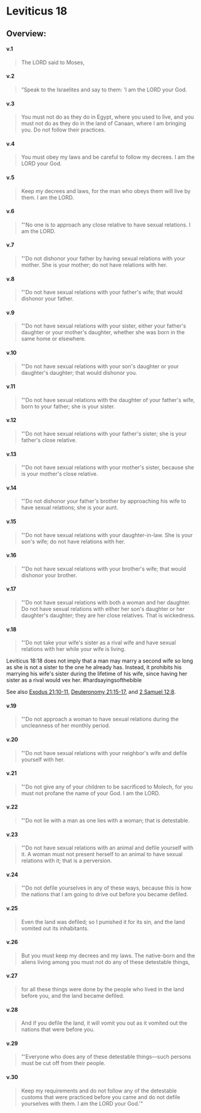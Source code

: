 # Leviticus 18

## Overview:


#### v.1
>The LORD said to Moses,

#### v.2
>"Speak to the Israelites and say to them: 'I am the LORD your God.

#### v.3
>You must not do as they do in Egypt, where you used to live, and you must not do as they do in the land of Canaan, where I am bringing you. Do not follow their practices.

#### v.4
>You must obey my laws and be careful to follow my decrees. I am the LORD your God.

#### v.5
>Keep my decrees and laws, for the man who obeys them will live by them. I am the LORD.

#### v.6
>"'No one is to approach any close relative to have sexual relations. I am the LORD.

#### v.7
>"'Do not dishonor your father by having sexual relations with your mother. She is your mother; do not have relations with her.

#### v.8
>"'Do not have sexual relations with your father's wife; that would dishonor your father.

#### v.9
>"'Do not have sexual relations with your sister, either your father's daughter or your mother's daughter, whether she was born in the same home or elsewhere.

#### v.10
>"'Do not have sexual relations with your son's daughter or your daughter's daughter; that would dishonor you.

#### v.11
>"'Do not have sexual relations with the daughter of your father's wife, born to your father; she is your sister.

#### v.12
>"'Do not have sexual relations with your father's sister; she is your father's close relative.

#### v.13
>"'Do not have sexual relations with your mother's sister, because she is your mother's close relative.

#### v.14
>"'Do not dishonor your father's brother by approaching his wife to have sexual relations; she is your aunt.

#### v.15
>"'Do not have sexual relations with your daughter-in-law. She is your son's wife; do not have relations with her.

#### v.16
>"'Do not have sexual relations with your brother's wife; that would dishonor your brother.

#### v.17
>"'Do not have sexual relations with both a woman and her daughter. Do not have sexual relations with either her son's daughter or her daughter's daughter; they are her close relatives. That is wickedness.

#### v.18
>"'Do not take your wife's sister as a rival wife and have sexual relations with her while your wife is living.

Leviticus 18:18 does not imply that a man may marry a second wife so long as she is not a sister to the one he already has. Instead, it prohibits his marrying his wife's sister during the lifetime of his wife, since having her sister as a rival would vex her.
#hardsayingsofthebible 

See also [Exodus 21:10-11](Exodus21#v.10-11), [Deuteronomy 21:15-17](Deut21#v.15-17), and [2 Samuel 12:8](2Samuel12#v.8).

#### v.19
>"'Do not approach a woman to have sexual relations during the uncleanness of her monthly period.

#### v.20
>"'Do not have sexual relations with your neighbor's wife and defile yourself with her.

#### v.21
>"'Do not give any of your children to be sacrificed to Molech, for you must not profane the name of your God. I am the LORD.

#### v.22
>"'Do not lie with a man as one lies with a woman; that is detestable.

#### v.23
>"'Do not have sexual relations with an animal and defile yourself with it. A woman must not present herself to an animal to have sexual relations with it; that is a perversion.

#### v.24
>"'Do not defile yourselves in any of these ways, because this is how the nations that I am going to drive out before you became defiled.

#### v.25
>Even the land was defiled; so I punished it for its sin, and the land vomited out its inhabitants.

#### v.26
>But you must keep my decrees and my laws. The native-born and the aliens living among you must not do any of these detestable things,

#### v.27
>for all these things were done by the people who lived in the land before you, and the land became defiled.

#### v.28
>And if you defile the land, it will vomit you out as it vomited out the nations that were before you.

#### v.29
>"'Everyone who does any of these detestable things—such persons must be cut off from their people.

#### v.30
>Keep my requirements and do not follow any of the detestable customs that were practiced before you came and do not defile yourselves with them. I am the LORD your God.'"



